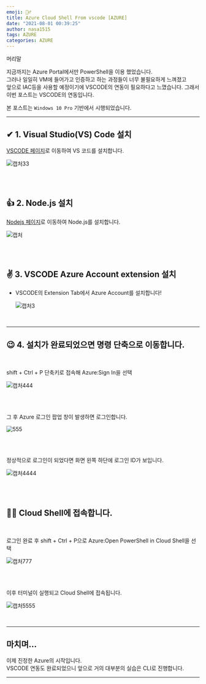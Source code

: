 ```yaml
---
emoji: 🤦‍♂️
title: Azure Cloud Shell From vscode [AZURE]
date: "2021-08-01 00:39:25"
author: nasa1515
tags: AZURE
categories: AZURE
---
```



머리말  
  

지금까지는 Azure Portal에서만 PowerShell을 이용 했었습니다.  
그러나 일일히 VM에 들어가고 인증하고 하는 과정들이 너무 불필요하게 느껴졌고  
앞으로 IAC등을 사용할 예정이기에 VSCODE의 연동이 필요하다고 느꼈습니다. 그래서 이번 포스트는 VSCODE의 연동입니다.  


본 포스트는 ``Windows 10 Pro`` 기반에서 시행되었습니다.
 
---


## ✔ 1. Visual Studio(VS) Code 설치



[VSCODE 페이지](https://code.visualstudio.com/download)로 이동하여 VS 코드를 설치합니다.

![캡처33](https://user-images.githubusercontent.com/69498804/107454972-52e37380-6b91-11eb-9bed-ca4ccdc70e9c.JPG)


<br/>
<br/>


## 👍 2. Node.js 설치


[Nodejs 페이지](https://nodejs.org/en/)로 이동하여 Node.js를 설치합니다.

![캡처](https://user-images.githubusercontent.com/69498804/107476689-b2ee1000-6bb9-11eb-96c5-35c821aab95f.JPG)


<br/>
<br/>

## ✌ 3. VSCODE Azure Account extension 설치

* VSCODE의 Extension Tab에서 Azure Account를 설치합니다!

    ![캡처3](https://user-images.githubusercontent.com/69498804/107476968-3f98ce00-6bba-11eb-89a1-62c4f9f51d5a.JPG)


<br/>


---

## 😉 4. 설치가 완료되었으면 명령 단축으로 이동합니다.  


<br>

shift + Ctrl + P 단축키로 접속해 Azure:Sign In을 선택

![캡처444](https://user-images.githubusercontent.com/69498804/107477160-9d2d1a80-6bba-11eb-891a-7ea787f34218.JPG)


<br>
<br>

그 후 Azure 로그인 팝업 창이 발생하면 로그인합니다.

![555](https://user-images.githubusercontent.com/69498804/107477294-d6658a80-6bba-11eb-9ce7-41b4f80949b4.JPG)


<br>
<br>

정상적으로 로그인이 되었다면 화면 왼쪽 하단에 로그인 ID가 보입니다.

![캡처4444](https://user-images.githubusercontent.com/69498804/107477389-feed8480-6bba-11eb-9f97-ecb0e49b55c0.JPG)


<br/>
<br>

## 🐱‍🏍 Cloud Shell에 접속합니다.

<br>

로그인 완료 후 shift + Ctrl + P으로 Azure:Open PowerShell in Cloud Shell을 선택

![캡처777](https://user-images.githubusercontent.com/69498804/107477565-4b38c480-6bbb-11eb-9c77-18e53bbde690.JPG)


<br/>
<br>

이후 터미널이 실행되고 Cloud Shell에 접속됩니다.

![캡처5555](https://user-images.githubusercontent.com/69498804/107477612-673c6600-6bbb-11eb-9045-49d9f19764b4.JPG)


<br/>

---

## 마치며…  


이제 진정한 Azure의 시작입니다.  
VSCODE 연동도 완료되었으니 앞으로 거의 대부분의 실습은 CLI로 진행합니다.  


---

```toc
```